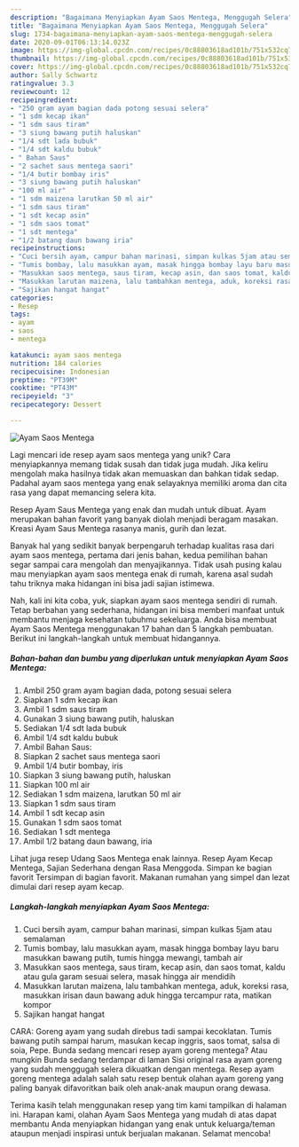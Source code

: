 ```yaml
---
description: "Bagaimana Menyiapkan Ayam Saos Mentega, Menggugah Selera"
title: "Bagaimana Menyiapkan Ayam Saos Mentega, Menggugah Selera"
slug: 1734-bagaimana-menyiapkan-ayam-saos-mentega-menggugah-selera
date: 2020-09-01T06:13:14.023Z
image: https://img-global.cpcdn.com/recipes/0c88803618ad101b/751x532cq70/ayam-saos-mentega-foto-resep-utama.jpg
thumbnail: https://img-global.cpcdn.com/recipes/0c88803618ad101b/751x532cq70/ayam-saos-mentega-foto-resep-utama.jpg
cover: https://img-global.cpcdn.com/recipes/0c88803618ad101b/751x532cq70/ayam-saos-mentega-foto-resep-utama.jpg
author: Sally Schwartz
ratingvalue: 3.3
reviewcount: 12
recipeingredient:
- "250 gram ayam bagian dada potong sesuai selera"
- "1 sdm kecap ikan"
- "1 sdm saus tiram"
- "3 siung bawang putih haluskan"
- "1/4 sdt lada bubuk"
- "1/4 sdt kaldu bubuk"
- " Bahan Saus"
- "2 sachet saus mentega saori"
- "1/4 butir bombay iris"
- "3 siung bawang putih haluskan"
- "100 ml air"
- "1 sdm maizena larutkan 50 ml air"
- "1 sdm saus tiram"
- "1 sdt kecap asin"
- "1 sdm saos tomat"
- "1 sdt mentega"
- "1/2 batang daun bawang iria"
recipeinstructions:
- "Cuci bersih ayam, campur bahan marinasi, simpan kulkas 5jam atau semalaman"
- "Tumis bombay, lalu masukkan ayam, masak hingga bombay layu baru masukkan bawang putih, tumis hingga mewangi, tambah air"
- "Masukkan saos mentega, saus tiram, kecap asin, dan saos tomat, kaldu atau gula garam sesuai selera, masak hingga air mendidih"
- "Masukkan larutan maizena, lalu tambahkan mentega, aduk, koreksi rasa, masukkan irisan daun bawang aduk hingga tercampur rata, matikan kompor"
- "Sajikan hangat hangat"
categories:
- Resep
tags:
- ayam
- saos
- mentega

katakunci: ayam saos mentega 
nutrition: 184 calories
recipecuisine: Indonesian
preptime: "PT39M"
cooktime: "PT43M"
recipeyield: "3"
recipecategory: Dessert

---
```



![Ayam Saos Mentega](https://img-global.cpcdn.com/recipes/0c88803618ad101b/751x532cq70/ayam-saos-mentega-foto-resep-utama.jpg)

Lagi mencari ide resep ayam saos mentega yang unik? Cara menyiapkannya memang tidak susah dan tidak juga mudah. Jika keliru mengolah maka hasilnya tidak akan memuaskan dan bahkan tidak sedap. Padahal ayam saos mentega yang enak selayaknya memiliki aroma dan cita rasa yang dapat memancing selera kita.

Resep Ayam Saus Mentega yang enak dan mudah untuk dibuat. Ayam merupakan bahan favorit yang banyak diolah menjadi beragam masakan. Kreasi Ayam Saus Mentega rasanya manis, gurih dan lezat.

Banyak hal yang sedikit banyak berpengaruh terhadap kualitas rasa dari ayam saos mentega, pertama dari jenis bahan, kedua pemilihan bahan segar sampai cara mengolah dan menyajikannya. Tidak usah pusing kalau mau menyiapkan ayam saos mentega enak di rumah, karena asal sudah tahu triknya maka hidangan ini bisa jadi sajian istimewa.


Nah, kali ini kita coba, yuk, siapkan ayam saos mentega sendiri di rumah. Tetap berbahan yang sederhana, hidangan ini bisa memberi manfaat untuk membantu menjaga kesehatan tubuhmu sekeluarga. Anda bisa membuat Ayam Saos Mentega menggunakan 17 bahan dan 5 langkah pembuatan. Berikut ini langkah-langkah untuk membuat hidangannya.

<!--inarticleads1-->

##### Bahan-bahan dan bumbu yang diperlukan untuk menyiapkan Ayam Saos Mentega:

1. Ambil 250 gram ayam bagian dada, potong sesuai selera
1. Siapkan 1 sdm kecap ikan
1. Ambil 1 sdm saus tiram
1. Gunakan 3 siung bawang putih, haluskan
1. Sediakan 1/4 sdt lada bubuk
1. Ambil 1/4 sdt kaldu bubuk
1. Ambil  Bahan Saus:
1. Siapkan 2 sachet saus mentega saori
1. Ambil 1/4 butir bombay, iris
1. Siapkan 3 siung bawang putih, haluskan
1. Siapkan 100 ml air
1. Sediakan 1 sdm maizena, larutkan 50 ml air
1. Siapkan 1 sdm saus tiram
1. Ambil 1 sdt kecap asin
1. Gunakan 1 sdm saos tomat
1. Sediakan 1 sdt mentega
1. Ambil 1/2 batang daun bawang, iria


Lihat juga resep Udang Saos Mentega enak lainnya. Resep Ayam Kecap Mentega, Sajian Sederhana dengan Rasa Menggoda. Simpan ke bagian favorit Tersimpan di bagian favorit. Makanan rumahan yang simpel dan lezat dimulai dari resep ayam kecap. 

<!--inarticleads2-->

##### Langkah-langkah menyiapkan Ayam Saos Mentega:

1. Cuci bersih ayam, campur bahan marinasi, simpan kulkas 5jam atau semalaman
1. Tumis bombay, lalu masukkan ayam, masak hingga bombay layu baru masukkan bawang putih, tumis hingga mewangi, tambah air
1. Masukkan saos mentega, saus tiram, kecap asin, dan saos tomat, kaldu atau gula garam sesuai selera, masak hingga air mendidih
1. Masukkan larutan maizena, lalu tambahkan mentega, aduk, koreksi rasa, masukkan irisan daun bawang aduk hingga tercampur rata, matikan kompor
1. Sajikan hangat hangat


CARA: Goreng ayam yang sudah direbus tadi sampai kecoklatan. Tumis bawang putih sampai harum, masukan kecap inggris, saos tomat, salsa di soia, Pepe. Bunda sedang mencari resep ayam goreng mentega? Atau mungkin Bunda sedang terdampar di laman Sisi original rasa ayam goreng yang sudah menggugah selera dikuatkan dengan mentega. Resep ayam goreng mentega adalah salah satu resep bentuk olahan ayam goreng yang paling banyak difavoritkan baik oleh anak-anak maupun orang dewasa. 

Terima kasih telah menggunakan resep yang tim kami tampilkan di halaman ini. Harapan kami, olahan Ayam Saos Mentega yang mudah di atas dapat membantu Anda menyiapkan hidangan yang enak untuk keluarga/teman ataupun menjadi inspirasi untuk berjualan makanan. Selamat mencoba!

